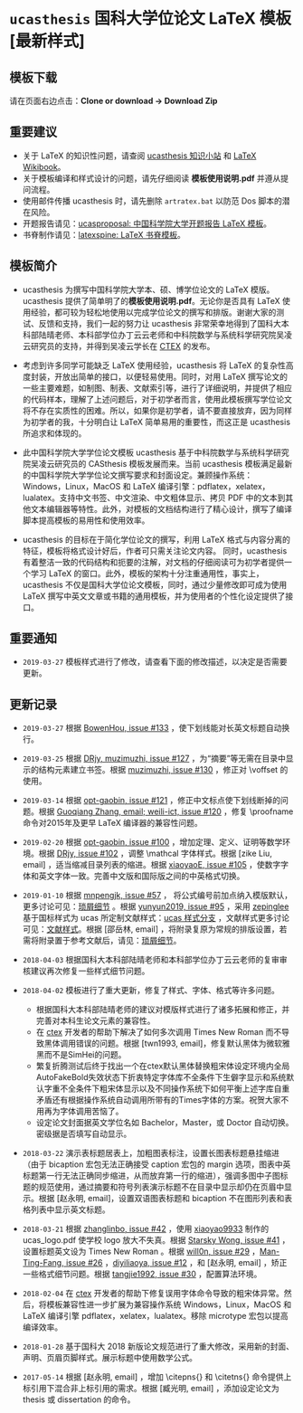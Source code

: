# `ucasthesis` 国科大学位论文 LaTeX 模板 [最新样式]

## 模板下载

请在页面右边点击：**Clone or download -> Download Zip**

## 重要建议

* 关于 LaTeX 的知识性问题，请查阅 [ucasthesis 知识小站](https://github.com/mohuangrui/ucasthesis/wiki) 和 [LaTeX Wikibook](https://en.wikibooks.org/wiki/LaTeX)。
* 关于模板编译和样式设计的问题，请先仔细阅读 **模板使用说明.pdf** 并遵从提问流程。
* 使用邮件传播 ucasthesis 时，请先删除 `artratex.bat` 以防范 Dos 脚本的潜在风险。
* 开题报告请见：[ucasproposal: 中国科学院大学开题报告 LaTeX 模板](https://github.com/mohuangrui/ucasproposal)。
* 书脊制作请见：[latexspine: LaTeX 书脊模板](https://github.com/mohuangrui/latexspine)。

## 模板简介
 
* ucasthesis 为撰写中国科学院大学本、硕、博学位论文的 LaTeX 模版。ucasthesis 提供了简单明了的**模板使用说明.pdf**。无论你是否具有 LaTeX 使用经验，都可较为轻松地使用以完成学位论文的撰写和排版。谢谢大家的测试、反馈和支持，我们一起的努力让 ucasthesis 非常荣幸地得到了国科大本科部陆晴老师、本科部学位办丁云云老师和中科院数学与系统科学研究院吴凌云研究员的支持，并得到吴凌云学长在 [CTEX](http://www.ctex.org/HomePage) 的发布。

* 考虑到许多同学可能缺乏 LaTeX 使用经验，ucasthesis 将 LaTeX 的复杂性高度封装，开放出简单的接口，以便轻易使用。同时，对用 LaTeX 撰写论文的一些主要难题，如制图、制表、文献索引等，进行了详细说明，并提供了相应的代码样本，理解了上述问题后，对于初学者而言，使用此模板撰写学位论文将不存在实质性的困难。所以，如果你是初学者，请不要直接放弃，因为同样为初学者的我，十分明白让 LaTeX 简单易用的重要性，而这正是 ucasthesis 所追求和体现的。

* 此中国科学院大学学位论文模板 ucasthesis 基于中科院数学与系统科学研究院吴凌云研究员的 CASthesis 模板发展而来。当前 ucasthesis 模板满足最新的中国科学院大学学位论文撰写要求和封面设定。兼顾操作系统：Windows，Linux，MacOS 和 LaTeX 编译引擎：pdflatex，xelatex，lualatex。支持中文书签、中文渲染、中文粗体显示、拷贝 PDF 中的文本到其他文本编辑器等特性。此外，对模板的文档结构进行了精心设计，撰写了编译脚本提高模板的易用性和使用效率。

* ucasthesis 的目标在于简化学位论文的撰写，利用 LaTeX 格式与内容分离的特征，模板将格式设计好后，作者可只需关注论文内容。 同时，ucasthesis 有着整洁一致的代码结构和扼要的注解，对文档的仔细阅读可为初学者提供一个学习 LaTeX 的窗口。此外，模板的架构十分注重通用性，事实上，ucasthesis 不仅是国科大学位论文模板，同时，通过少量修改即可成为使用 LaTeX 撰写中英文文章或书籍的通用模板，并为使用者的个性化设定提供了接口。

## 重要通知

* `2019-03-27` 模板样式进行了修改，请查看下面的修改描述，以决定是否需要更新。

## 更新记录

* `2019-03-27` 根据 [BowenHou, issue #133](https://github.com/mohuangrui/ucasthesis/issues/133) ，使下划线能对长英文标题自动换行。

* `2019-03-25` 根据 [DRjy, muzimuzhi, issue #127](https://github.com/mohuangrui/ucasthesis/issues/127) ，为“摘要”等无需在目录中显示的结构元素建立书签。根据 [muzimuzhi, issue #130](https://github.com/mohuangrui/ucasthesis/issues/130) ，修正对 \voffset 的使用。

* `2019-03-14` 根据 [opt-gaobin, issue #121](https://github.com/mohuangrui/ucasthesis/issues/121) ，修正中文标点使下划线断掉的问题。根据 [Guoqiang Zhang, email; weili-ict, issue #120](https://github.com/mohuangrui/ucasthesis/issues/120) ，修复 \proofname 命令对2015年及更早 LaTeX 编译器的兼容性问题。

* `2019-02-20` 根据 [opt-gaobin, issue #100](https://github.com/mohuangrui/ucasthesis/issues/100) ，增加定理、定义、证明等数学环境。根据 [DRjy, issue #102](https://github.com/mohuangrui/ucasthesis/issues/102) ，调整 \mathcal 字体样式。根据 [zike Liu, email] ，适当缩减目录列表的缩进。根据 [xiaoyaoE, issue #105](https://github.com/mohuangrui/ucasthesis/issues/105) ，使数字字体和英文字体一致。完善中文版和国际版之间的中英格式切换。

* `2019-01-10` 根据 [mnpengjk, issue #57](https://github.com/mohuangrui/ucasthesis/issues/57) ， 将公式编号前加点纳入模版默认，更多讨论可见：[琐屑细节](https://github.com/mohuangrui/ucasthesis/wiki/琐屑细节) 。根据 [yunyun2019, issue #95](https://github.com/mohuangrui/ucasthesis/issues/95) ，采用 [zepinglee](https://github.com/zepinglee) 基于国标样式为 ucas 所定制文献样式：[ucas 样式分支](https://github.com/CTeX-org/gbt7714-bibtex-style/tree/ucas) ，文献样式更多讨论可见：[文献样式](https://github.com/mohuangrui/ucasthesis/wiki/%E6%96%87%E7%8C%AE%E6%A0%B7%E5%BC%8F)。根据 [邵岳林, email] ，将附录复原为常规的排版设置，若需将附录置于参考文献后，请见：[琐屑细节](https://github.com/mohuangrui/ucasthesis/wiki/琐屑细节)。

* `2018-04-03` 根据国科大本科部陆晴老师和本科部学位办丁云云老师的复审审核建议再次修复一些样式细节问题。

* `2018-04-02` 模板进行了重大更新，修复了样式、字体、格式等许多问题。

    * 根据国科大本科部陆晴老师的建议对模版样式进行了诸多拓展和修正，并完善对本科生论文元素的兼容性。
    * 在 [ctex](https://github.com/CTeX-org/ctex-kit) 开发者的帮助下解决了如何多次调用 Times New Roman 而不导致黑体调用错误的问题。根据 [twn1993, email]，修复默认黑体为微软雅黑而不是SimHei的问题。
    * 繁复折腾测试后终于找出一个在ctex默认黑体替换粗宋体设定环境内全局AutoFakeBold失效状态下折衷特定字体库不全条件下生僻字显示和系统默认字重不全条件下粗宋体显示以及不同操作系统下如何平衡上述字库自重矛盾还有根据操作系统自动调用所带有的Times字体的方案。祝贺大家不用再为字体调用苦恼了。
    * 设定论文封面据英文学位名如 Bachelor，Master，或 Doctor 自动切换。密级据是否填写自动显示。

* `2018-03-22` 演示表标题居表上，加粗图表标注，设置长图表标题悬挂缩进（由于 bicaption 宏包无法正确接受 caption 宏包的 margin 选项，图表中英标题第一行无法正确同步缩进，从而放弃第一行的缩进），强调多图中子图标题的规范使用，通过摘要和符号列表演示标题不在目录中显示却仍在页眉中显示。根据 [赵永明, email]，设置双语图表标题和 bicaption 不在图形列表和表格列表中显示英文标题。

* `2018-03-21` 根据 [zhanglinbo, issue #42](https://github.com/mohuangrui/ucasthesis/issues/42) ，使用 [xiaoyao9933](https://github.com/xiaoyao9933/UCASthesis) 制作的 ucas_logo.pdf 使学校 logo 放大不失真。根据 [Starsky Wong, issue #41](https://github.com/mohuangrui/ucasthesis/issues/41) ，设置标题英文设为 Times New Roman 。根据 [will0n, issue #29](https://github.com/mohuangrui/ucasthesis/issues/29) ，[Man-Ting-Fang, issue #26](https://github.com/mohuangrui/ucasthesis/issues/26) ，[diyiliaoya, issue #12](https://github.com/mohuangrui/ucasthesis/issues/12) ，和 [赵永明, email] ，矫正一些格式细节问题。根据 [tangjie1992, issue #30](https://github.com/mohuangrui/ucasthesis/issues/30) ，配置算法环境。

* `2018-02-04` 在 [ctex](https://github.com/CTeX-org/ctex-kit) 开发者的帮助下修复误用字体命令导致的粗宋体异常。然后，将模板兼容性进一步扩展为兼容操作系统 Windows，Linux，MacOS 和 LaTeX 编译引擎 pdflatex，xelatex，lualatex。移除 microtype 宏包以提高编译效率。

* `2018-01-28` 基于国科大 2018 新版论文规范进行了重大修改，采用新的封面、声明、页眉页脚样式。展示标题中使用数学公式。

* `2017-05-14` 根据 [赵永明, email] ，增加 \citepns{} 和 \citetns{} 命令提供上标引用下混合非上标引用的需求。根据 [臧光明, email] ，添加设定论文为 thesis 或 dissertation 的命令。

